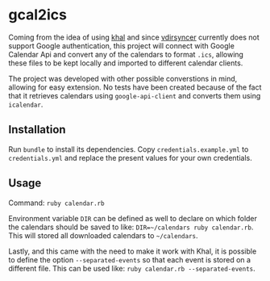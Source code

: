 # gcal2ics

Coming from the idea of using [khal](https://github.com/geier/khal) and since [vdirsyncer](https://github.com/untitaker/vdirsyncer) currently does not support Google authentication, this project will connect with Google Calendar Api and convert any of the calendars to format `.ics`, allowing these files to be kept locally and imported to different calendar clients.

The project was developed with other possible converstions in mind, allowing for easy extension. No tests have been created because of the fact that it retrieves calendars using `google-api-client` and converts them using `icalendar`.

## Installation

Run `bundle` to install its dependencies.
Copy `credentials.example.yml` to `credentials.yml` and replace the present values for your own credentials.

## Usage

Command: `ruby calendar.rb`

Environment variable `DIR` can be defined as well to declare on which folder the calendars should be saved to like: `DIR=~/calendars ruby calendar.rb`. This will stored all downloaded calendars to `~/calendars`.

Lastly, and this came with the need to make it work with Khal, it is possible to define the option `--separated-events` so that each event is stored on a different file. This can be used like: `ruby calendar.rb --separated-events`.
